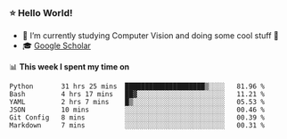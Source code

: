 ### ⭐️ Hello World!

<!--
**hologerry/hologerry** is a ✨ _special_ ✨ repository because its `README.md` (this file) appears on your GitHub profile.

Here are some ideas to get you started:

- 🔭 I’m currently working and studying on Computer Vision
- 🌱 I’m currently learning at Peking University
- 💬 Ask me about 
- 📫 How to reach me: E-mail
- 😄 Pronouns: he/his
- ⚡ Fun fact: Music is the Power
-->


- 🔭 I’m currently studying Computer Vision and doing some cool stuff 🤖
- 🎓 [Google Scholar](https://scholar.google.com/citations?user=3ykqW9wAAAAJ&hl=en)


📊 **This week I spent my time on**

<!--START_SECTION:waka-->

```text
Python       31 hrs 25 mins  ████████████████████▒░░░░   81.96 %
Bash         4 hrs 17 mins   ██▓░░░░░░░░░░░░░░░░░░░░░░   11.21 %
YAML         2 hrs 7 mins    █▒░░░░░░░░░░░░░░░░░░░░░░░   05.53 %
JSON         10 mins         ░░░░░░░░░░░░░░░░░░░░░░░░░   00.46 %
Git Config   8 mins          ░░░░░░░░░░░░░░░░░░░░░░░░░   00.39 %
Markdown     7 mins          ░░░░░░░░░░░░░░░░░░░░░░░░░   00.31 %
```

<!--END_SECTION:waka-->
